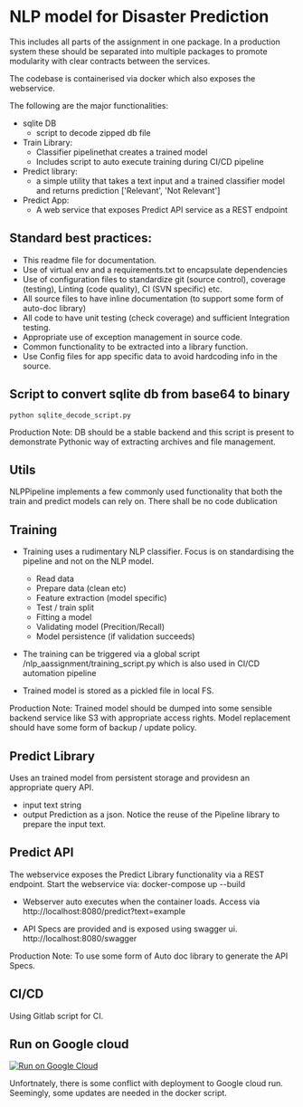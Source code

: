 
# NLP model for Disaster Prediction

This includes all parts of the assignment in one package. In a production system these should be separated into multiple packages to promote modularity with clear contracts between the services.

The codebase is containerised via docker which also exposes the webservice.

The following are the major functionalities:
- sqlite DB
    - script to decode zipped db file
- Train Library:
    - Classifier pipelinethat creates a trained model
    - Includes script to auto execute training during CI/CD pipeline
- Predict library:
    - a simple utility that takes a text input and a trained classifier model and returns prediction ['Relevant', 'Not Relevant']
- Predict App:
    - A web service that exposes Predict API service as a REST endpoint

## Standard best practices:
- This readme file for documentation.
- Use of virtual env and a requirements.txt to encapsulate dependencies
- Use of configuration files to standardize git (source control), coverage (testing), Linting (code quality), CI (SVN specific) etc.
- All source files to have inline documentation (to support some form of auto-doc library)
- All code to have unit testing (check coverage) and sufficient Integration testing.
- Appropriate use of exception management in source code.
- Common functionality to be extracted into a library function.
- Use Config files for app specific data to avoid hardcoding info in the source.

## Script to convert sqlite db from base64 to binary

    python sqlite_decode_script.py

Production Note: DB should be a stable backend and this script is present to demonstrate Pythonic way of extracting archives and file management.

## Utils
NLPPipeline implements a few commonly used functionality that both the train and predict models can rely on. There shall be no code dublication

## Training
- Training uses a rudimentary NLP classifier. Focus is on standardising the pipeline and not on the NLP model.
    - Read data
    - Prepare data (clean etc)
    - Feature extraction (model specific)
    - Test / train split
    - Fitting a model
    - Validating model (Precition/Recall)
    - Model persistence (if validation succeeds)

- The training can be triggered via a global script /nlp_aassignment/training_script.py which is also used in CI/CD automation pipeline
- Trained model is stored as a pickled file in local FS.

Production Note: Trained model should be dumped into some sensible backend service like S3 with appropriate access rights. Model replacement should have some form of backup / update policy.

## Predict Library
Uses an trained model from persistent storage and providesn an appropriate query API.
- input text string
- output Prediction as a json.
Notice the reuse of the Pipeline library to prepare the input text.

## Predict API
The webservice exposes the Predict Library functionality via a REST endpoint. Start the webservice via:
    docker-compose up --build

- Webserver auto executes when the container loads. Access via
    http://localhost:8080/predict?text=example

- API Specs are provided and is exposed using swagger ui.
    http://localhost:8080/swagger

Production Note: To use some form of Auto doc library to generate the API Specs.

## CI/CD
Using Gitlab script for CI.


## Run on Google cloud

[![Run on Google Cloud](https://deploy.cloud.run/button.svg)](https://deploy.cloud.run/?git_repo=https://github.com/rajeevamoorthy/nlp-starter-test.git)

Unfortnately, there is some conflict with deployment to Google cloud run. Seemingly, some updates are needed in the docker script.
